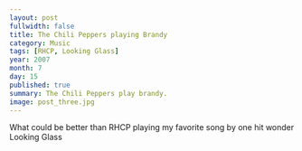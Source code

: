 ```yaml
---
layout: post
fullwidth: false
title: The Chili Peppers playing Brandy
category: Music
tags: [RHCP, Looking Glass]
year: 2007
month: 7
day: 15
published: true
summary: The Chili Peppers play brandy.
image: post_three.jpg
---
```


What could be better than RHCP playing my favorite song by one hit wonder Looking Glass

<object height="350" width="425">
  <param name="movie" value="http://www.youtube.com/v/EMzA0g28Ue4"></param>
  <param name="wmode" value="transparent"></param>
  <embed src="http://www.youtube.com/v/EMzA0g28Ue4" type="application/x-shockwave-flash" wmode="transparent" width="425" height="350"></embed>
</object>
